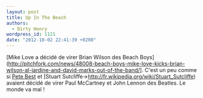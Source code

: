 ```yaml
---
layout: post
title: Up In The Beach
authors:
  - Dirty Henry
wordpress_id: 1121
date: "2012-10-02 22:41:39 +0200"
---
```


[Mike Love a décidé de virer Brian Wilson des Beach
Boys](http://pitchfork.com/news/48008-beach-boys-mike-love-kicks-brian-wilson-al-jardine-and-david-marks-out-of-the-band/].
C'est un peu comme si [Pete Best](http://fr.wikipedia.org/wiki/Pete_Best) et
[Stuart Sutcliffe->http://fr.wikipedia.org/wiki/Stuart_Sutcliffe) avaient décidé
de virer Paul McCartney et John Lennon des Beatles. Le monde va mal !
